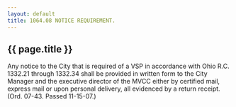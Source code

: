 ```yaml
---
layout: default 
title: 1064.08 NOTICE REQUIREMENT.
---
```


{{ page.title }}
----------------

Any notice to the City that is required of a VSP in accordance with Ohio
R.C. 1332.21 through 1332.34 shall be provided in written form to the
City Manager and the executive director of the MVCC either by certified
mail, express mail or upon personal delivery, all evidenced by a return
receipt. (Ord. 07-43. Passed 11-15-07.)
